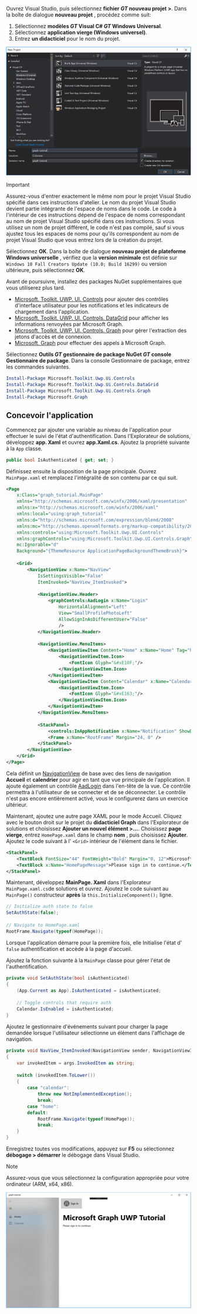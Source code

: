 <!-- markdownlint-disable MD002 MD041 -->

Ouvrez Visual Studio, puis sélectionnez **fichier _GT_ nouveau projet >**. Dans la boîte de dialogue **nouveau projet** , procédez comme suit:

1. Sélectionnez **modèles _GT_ Visual C# _GT_ Windows Universal**.
1. Sélectionnez **application vierge (Windows universel)**.
1. Entrez **un didacticiel** pour le nom du projet.

![Boîte de dialogue créer un nouveau projet dans Visual Studio 2017](./images/vs-newproj-01.png)

> [!IMPORTANT]
> Assurez-vous d'entrer exactement le même nom pour le projet Visual Studio spécifié dans ces instructions d'atelier. Le nom du projet Visual Studio devient partie intégrante de l'espace de noms dans le code. Le code à l'intérieur de ces instructions dépend de l'espace de noms correspondant au nom de projet Visual Studio spécifié dans ces instructions. Si vous utilisez un nom de projet différent, le code n'est pas compilé, sauf si vous ajustez tous les espaces de noms pour qu'ils correspondent au nom de projet Visual Studio que vous entrez lors de la création du projet.

Sélectionnez **OK**. Dans la boîte de dialogue **nouveau projet de plateforme Windows universelle** , vérifiez que la **version minimale** est définie sur `Windows 10 Fall Creators Update (10.0; Build 16299)` ou version ultérieure, puis sélectionnez **OK**.

Avant de poursuivre, installez des packages NuGet supplémentaires que vous utiliserez plus tard.

- [Microsoft. Toolkit. UWP. UI. Controls](https://www.nuget.org/packages/Microsoft.Toolkit.Uwp.Ui.Controls/) pour ajouter des contrôles d'interface utilisateur pour les notifications et les indicateurs de chargement dans l'application.
- [Microsoft. Toolkit. UWP. UI. Controls. DataGrid](https://www.nuget.org/packages/Microsoft.Toolkit.Uwp.Ui.Controls.DataGrid/) pour afficher les informations renvoyées par Microsoft Graph.
- [Microsoft. Toolkit. UWP. UI. Controls. Graph](https://www.nuget.org/packages/Microsoft.Toolkit.Uwp.Ui.Controls.Graph/) pour gérer l'extraction des jetons d'accès et de connexion.
- [Microsoft. Graph](https://www.nuget.org/packages/Microsoft.Graph/) pour effectuer des appels à Microsoft Graph.

Sélectionnez **Outils _GT_ gestionnaire de package NuGet _GT_ console Gestionnaire de package**. Dans la console Gestionnaire de package, entrez les commandes suivantes.

```Powershell
Install-Package Microsoft.Toolkit.Uwp.Ui.Controls
Install-Package Microsoft.Toolkit.Uwp.Ui.Controls.DataGrid
Install-Package Microsoft.Toolkit.Uwp.Ui.Controls.Graph
Install-Package Microsoft.Graph
```

## <a name="design-the-app"></a>Concevoir l'application

Commencez par ajouter une variable au niveau de l'application pour effectuer le suivi de l'état d'authentification. Dans l'Explorateur de solutions, développez **app. Xaml** et ouvrez **app.Xaml.cs**. Ajoutez la propriété suivante à la `App` classe.

```cs
public bool IsAuthenticated { get; set; }
```

Définissez ensuite la disposition de la page principale. Ouvrez `MainPage.xaml` et remplacez l'intégralité de son contenu par ce qui suit.

```xml
<Page
    x:Class="graph_tutorial.MainPage"
    xmlns="http://schemas.microsoft.com/winfx/2006/xaml/presentation"
    xmlns:x="http://schemas.microsoft.com/winfx/2006/xaml"
    xmlns:local="using:graph_tutorial"
    xmlns:d="http://schemas.microsoft.com/expression/blend/2008"
    xmlns:mc="http://schemas.openxmlformats.org/markup-compatibility/2006"
    xmlns:controls="using:Microsoft.Toolkit.Uwp.UI.Controls"
    xmlns:graphControls="using:Microsoft.Toolkit.Uwp.UI.Controls.Graph"
    mc:Ignorable="d"
    Background="{ThemeResource ApplicationPageBackgroundThemeBrush}">

    <Grid>
        <NavigationView x:Name="NavView"
            IsSettingsVisible="False"
            ItemInvoked="NavView_ItemInvoked">

            <NavigationView.Header>
                <graphControls:AadLogin x:Name="Login"
                    HorizontalAlignment="Left"
                    View="SmallProfilePhotoLeft"
                    AllowSignInAsDifferentUser="False"
                    />
            </NavigationView.Header>

            <NavigationView.MenuItems>
                <NavigationViewItem Content="Home" x:Name="Home" Tag="home">
                    <NavigationViewItem.Icon>
                        <FontIcon Glyph="&#xE10F;"/>
                    </NavigationViewItem.Icon>
                </NavigationViewItem>
                <NavigationViewItem Content="Calendar" x:Name="Calendar" Tag="calendar">
                    <NavigationViewItem.Icon>
                        <FontIcon Glyph="&#xE163;"/>
                    </NavigationViewItem.Icon>
                </NavigationViewItem>
            </NavigationView.MenuItems>

            <StackPanel>
                <controls:InAppNotification x:Name="Notification" ShowDismissButton="true" />
                <Frame x:Name="RootFrame" Margin="24, 0" />
            </StackPanel>
        </NavigationView>
    </Grid>
</Page>
```

Cela définit un [NavigationView](https://docs.microsoft.com/uwp/api/windows.ui.xaml.controls.navigationview) de base avec des liens de navigation **Accueil** et **calendrier** pour agir en tant que vue principale de l'application. Il ajoute également un contrôle [AadLogin](https://docs.microsoft.com/dotnet/api/microsoft.toolkit.uwp.ui.controls.graph.aadlogin?view=win-comm-toolkit-dotnet-stable) dans l'en-tête de la vue. Ce contrôle permettra à l'utilisateur de se connecter et de se déconnecter. Le contrôle n'est pas encore entièrement activé, vous le configurerez dans un exercice ultérieur.

Maintenant, ajoutez une autre page XAML pour le mode Accueil. Cliquez avec le bouton droit sur le projet du **didacticiel Graph** dans l'Explorateur de solutions et choisissez **Ajouter un nouvel élément >...**. Choisissez **page vierge**, entrez `HomePage.xaml` dans le champ **nom** , puis choisissez **Ajouter**. Ajoutez le code suivant à l' `<Grid>` intérieur de l'élément dans le fichier.

```xml
<StackPanel>
    <TextBlock FontSize="44" FontWeight="Bold" Margin="0, 12">Microsoft Graph UWP Tutorial</TextBlock>
    <TextBlock x:Name="HomePageMessage">Please sign in to continue.</TextBlock>
</StackPanel>
```

Maintenant, développez **MainPage. Xaml** dans l'Explorateur `MainPage.xaml.cs`de solutions et ouvrez. Ajoutez le code suivant au `MainPage()` constructeur **après** la `this.InitializeComponent();` ligne.

```cs
// Initialize auth state to false
SetAuthState(false);

// Navigate to HomePage.xaml
RootFrame.Navigate(typeof(HomePage));
```

Lorsque l'application démarre pour la première fois, elle Initialise l'état d' `false` authentification et accède à la page d'accueil.

Ajoutez la fonction suivante à la `MainPage` classe pour gérer l'état de l'authentification.

```cs
private void SetAuthState(bool isAuthenticated)
{
    (App.Current as App).IsAuthenticated = isAuthenticated;

    // Toggle controls that require auth
    Calendar.IsEnabled = isAuthenticated;
}
```

Ajoutez le gestionnaire d'événements suivant pour charger la page demandée lorsque l'utilisateur sélectionne un élément dans l'affichage de navigation.

```cs
private void NavView_ItemInvoked(NavigationView sender, NavigationViewItemInvokedEventArgs args)
{
    var invokedItem = args.InvokedItem as string;

    switch (invokedItem.ToLower())
    {
        case "calendar":
            throw new NotImplementedException();
            break;
        case "home":
        default:
            RootFrame.Navigate(typeof(HomePage));
            break;
    }
}
```

Enregistrez toutes vos modifications, appuyez sur **F5** ou sélectionnez **débogage > démarrer** le débogage dans Visual Studio.

> [!NOTE]
> Assurez-vous que vous sélectionnez la configuration appropriée pour votre ordinateur (ARM, x64, x86).

![Capture d’écran de la page d’accueil](./images/create-app-01.png)
